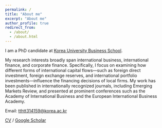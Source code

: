 ```yaml
---
permalink: /
title: "About me"
excerpt: "About me"
author_profile: true
redirect_from: 
  - /about/
  - /about.html
---
```


I am a PhD candidate at [Korea University Business School](https://biz.korea.ac.kr/main/main.html). 


My research interests broadly span international business, international finance, and corporate finance. Specifically, I focus on examining how different forms of international capital flows—such as foreign direct investment, foreign exchange reserves, and international portfolio investments—influence the financing decisions of local firms. My work has been published in internationally recognized journals, including Emerging Markets Review, and presented at prominent conferences such as the Academy of International Business and the European International Business Academy.


Email: tthtt314159@korea.ac.kr

[CV](../assets/CV_March2025.pdf) / [Google Scholar](https://scholar.google.com/citations?user=crb_dOUAAAAJ&hl=en&oi=ao)
